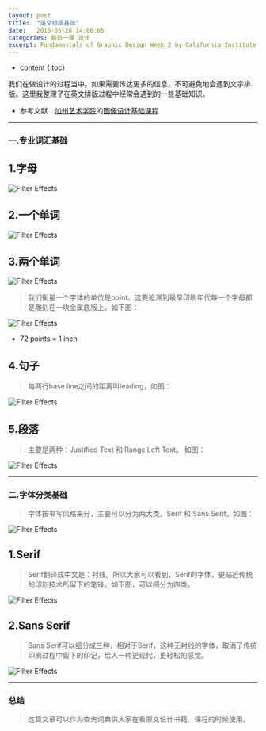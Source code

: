 ```yaml
---
layout: post
title:  "英文排版基础"
date:   2016-05-28 14:06:05
categories: 每日一课 设计
excerpt: Fundamentals of Graphic Design Week 2 by California Institute of the Arts
---
```


* content
{:toc}

我们在做设计的过程当中，如果需要传达更多的信息，不可避免地会遇到文字排版。这里我整理了在英文排版过程中经常会遇到的一些基础知识。
* 参考文献：[加州艺术学院](https://art.calarts.edu/)的[图像设计基础课程](https://www.coursera.org/learn/fundamentals-of-graphic-design/)

---

### 一.专业词汇基础

## 1.字母
![Filter Effects](http://o7y3ots7t.bkt.clouddn.com/2016%2F05%2F29%2Fletterforms.png)


## 2.一个单词  

![Filter Effects](http://o7y3ots7t.bkt.clouddn.com/2016/05/29/word.png)


## 3.两个单词  
![Filter Effects](http://o7y3ots7t.bkt.clouddn.com/2016%2F05%2F29%2Ftwo%20words.png)

> 我们衡量一个字体的单位是point。这要追溯到最早印刷年代每一个字母都是雕刻在一块金属底版上。如下图：

![Filter Effects](http://o7y3ots7t.bkt.clouddn.com/2016/05/29/Point%20Size.png)

* 72 points = 1 inch


## 4.句子  

> 每两行base line之间的距离叫leading，如图：

![Filter Effects](http://o7y3ots7t.bkt.clouddn.com/2016/05/29/Leading.png)

## 5.段落

> 主要是两种：Justified Text 和 Range Left Text。 如图：

![Filter Effects](http://o7y3ots7t.bkt.clouddn.com/%20term%20for%20the%20setting%20of%20a%20block%20of%20text.png)


---

### 二.字体分类基础

> 字体按书写风格来分，主要可以分为两大类。Serif 和 Sans Serif。如图：

![Filter Effects](http://o7y3ots7t.bkt.clouddn.com/2016/05/29/two%20type.png)


## 1.Serif
> Serif翻译成中文是：衬线。所以大家可以看到，Serif的字体，更贴近传统的印刻技术所留下的笔锋。如下图，可以细分为四类。

![Filter Effects](http://o7y3ots7t.bkt.clouddn.com/2016/05/29/Serif.png)

## 2.Sans Serif
> Sans Serif可以细分成三种，相对于Serif，这种无衬线的字体，取消了传统印刷过程中留下的印记，给人一种更现代，更轻松的感觉。

![Filter Effects](http://o7y3ots7t.bkt.clouddn.com/2016/05/29/Sans%20Serif.png)

---

### 总结

> 这篇文章可以作为查询词典供大家在看原文设计书籍、课程的时候使用。
